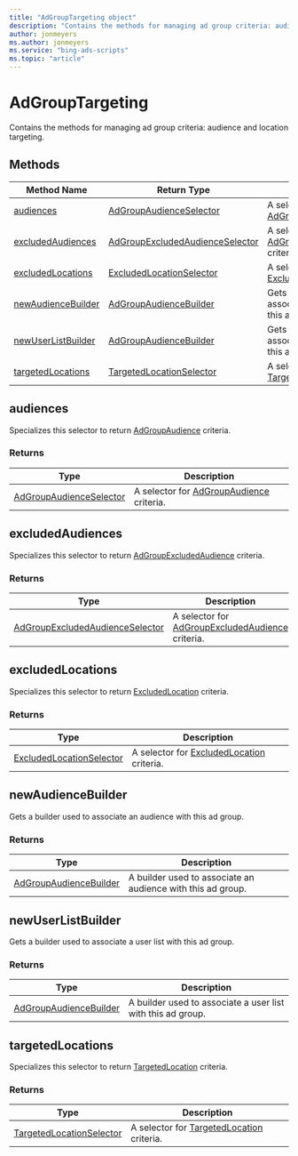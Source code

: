 ```yaml
---
title: "AdGroupTargeting object"
description: "Contains the methods for managing ad group criteria: audience and location targeting."
author: jonmeyers
ms.author: jonmeyers
ms.service: "bing-ads-scripts"
ms.topic: "article"
---
```


# AdGroupTargeting

Contains the methods for managing ad group criteria: audience and location targeting.


## Methods
|Method Name|Return Type|Description|
|-|-|-
[audiences](#audiences)|[AdGroupAudienceSelector](./AdGroupAudienceSelector.md)|A selector for [AdGroupAudience](./AdGroupAudience.md) criteria.
[excludedAudiences](#excludedaudiences)|[AdGroupExcludedAudienceSelector](./AdGroupExcludedAudienceSelector.md)|A selector for [AdGroupExcludedAudience](./AdGroupExcludedAudience.md) criteria.
[excludedLocations](#excludedlocations)|[ExcludedLocationSelector](./ExcludedLocationSelector.md)|A selector for [ExcludedLocation](./ExcludedLocation.md) criteria.
[newAudienceBuilder](#newaudiencebuilder)|[AdGroupAudienceBuilder](./AdGroupAudienceBuilder.md)|Gets a builder used to associate an audience with this ad group.
[newUserListBuilder](#newuserlistbuilder)|[AdGroupAudienceBuilder](./AdGroupAudienceBuilder.md)|Gets a builder used to associate a user list with this ad group.
[targetedLocations](#targetedlocations)|[TargetedLocationSelector](./TargetedLocationSelector.md)|A selector for [TargetedLocation](./TargetedLocation.md) criteria.


## <a name="audiences"></a>audiences
Specializes this selector to return [AdGroupAudience](./AdGroupAudience.md) criteria.

### Returns
|Type|Description|
|-|-
[AdGroupAudienceSelector](./AdGroupAudienceSelector.md)|A selector for [AdGroupAudience](./AdGroupAudience.md) criteria.

## <a name="excludedaudiences"></a>excludedAudiences
Specializes this selector to return [AdGroupExcludedAudience](./AdGroupExcludedAudience.md) criteria.

### Returns
|Type|Description|
|-|-
[AdGroupExcludedAudienceSelector](./AdGroupExcludedAudienceSelector.md)|A selector for [AdGroupExcludedAudience](./AdGroupExcludedAudience.md) criteria.

## <a name="excludedlocations"></a>excludedLocations
Specializes this selector to return [ExcludedLocation](./ExcludedLocation.md) criteria.

### Returns
|Type|Description|
|-|-
[ExcludedLocationSelector](./ExcludedLocationSelector.md)|A selector for [ExcludedLocation](./ExcludedLocation.md) criteria.

## <a name="newaudiencebuilder"></a>newAudienceBuilder
Gets a builder used to associate an audience with this ad group.

### Returns
|Type|Description|
|-|-
[AdGroupAudienceBuilder](./AdGroupAudienceBuilder.md)|A builder used to associate an audience with this ad group.

## <a name="newuserlistbuilder"></a>newUserListBuilder
Gets a builder used to associate a user list with this ad group.

### Returns
|Type|Description|
|-|-
[AdGroupAudienceBuilder](./AdGroupAudienceBuilder.md)|A builder used to associate a user list with this ad group.

## <a name="targetedlocations"></a>targetedLocations
Specializes this selector to return [TargetedLocation](./TargetedLocation.md) criteria.

### Returns
|Type|Description|
|-|-
[TargetedLocationSelector](./TargetedLocationSelector.md)|A selector for [TargetedLocation](./TargetedLocation.md) criteria.

